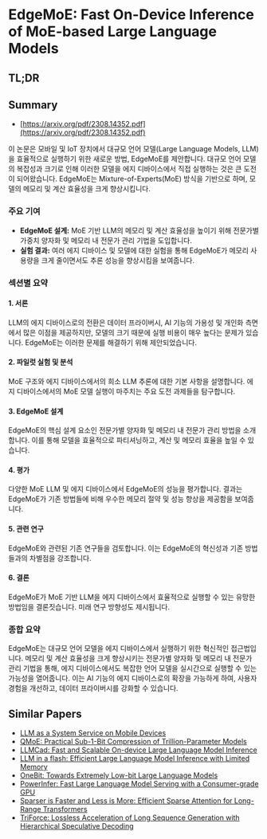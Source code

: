 # EdgeMoE: Fast On-Device Inference of MoE-based Large Language Models
## TL;DR
## Summary
- [https://arxiv.org/pdf/2308.14352.pdf](https://arxiv.org/pdf/2308.14352.pdf)

이 논문은 모바일 및 IoT 장치에서 대규모 언어 모델(Large Language Models, LLM)을 효율적으로 실행하기 위한 새로운 방법, EdgeMoE를 제안합니다. 대규모 언어 모델의 복잡성과 크기로 인해 이러한 모델을 에지 디바이스에서 직접 실행하는 것은 큰 도전이 되어왔습니다. EdgeMoE는 Mixture-of-Experts(MoE) 방식을 기반으로 하며, 모델의 메모리 및 계산 효율성을 크게 향상시킵니다.

### 주요 기여
- **EdgeMoE 설계:** MoE 기반 LLM의 메모리 및 계산 효율성을 높이기 위해 전문가별 가중치 양자화 및 메모리 내 전문가 관리 기법을 도입합니다.
- **실험 결과:** 여러 에지 디바이스 및 모델에 대한 실험을 통해 EdgeMoE가 메모리 사용량을 크게 줄이면서도 추론 성능을 향상시킴을 보여줍니다.

### 섹션별 요약

#### 1. 서론
LLM의 에지 디바이스로의 전환은 데이터 프라이버시, AI 기능의 가용성 및 개인화 측면에서 많은 이점을 제공하지만, 모델의 크기 때문에 실행 비용이 매우 높다는 문제가 있습니다. EdgeMoE는 이러한 문제를 해결하기 위해 제안되었습니다.

#### 2. 파일럿 실험 및 분석
MoE 구조와 에지 디바이스에서의 희소 LLM 추론에 대한 기본 사항을 설명합니다. 에지 디바이스에서의 MoE 모델 실행이 마주치는 주요 도전 과제들을 탐구합니다.

#### 3. EdgeMoE 설계
EdgeMoE의 핵심 설계 요소인 전문가별 양자화 및 메모리 내 전문가 관리 방법을 소개합니다. 이를 통해 모델을 효율적으로 파티셔닝하고, 계산 및 메모리 효율을 높일 수 있습니다.

#### 4. 평가
다양한 MoE LLM 및 에지 디바이스에서 EdgeMoE의 성능을 평가합니다. 결과는 EdgeMoE가 기존 방법들에 비해 우수한 메모리 절약 및 성능 향상을 제공함을 보여줍니다.

#### 5. 관련 연구
EdgeMoE와 관련된 기존 연구들을 검토합니다. 이는 EdgeMoE의 혁신성과 기존 방법들과의 차별점을 강조합니다.

#### 6. 결론
EdgeMoE가 MoE 기반 LLM을 에지 디바이스에서 효율적으로 실행할 수 있는 유망한 방법임을 결론짓습니다. 미래 연구 방향성도 제시됩니다.

### 종합 요약
EdgeMoE는 대규모 언어 모델을 에지 디바이스에서 실행하기 위한 혁신적인 접근법입니다. 메모리 및 계산 효율성을 크게 향상시키는 전문가별 양자화 및 메모리 내 전문가 관리 기법을 통해, 에지 디바이스에서도 복잡한 언어 모델을 실시간으로 실행할 수 있는 가능성을 열어줍니다. 이는 AI 기능의 에지 디바이스로의 확장을 가능하게 하여, 사용자 경험을 개선하고, 데이터 프라이버시를 강화할 수 있습니다.

## Similar Papers
- [LLM as a System Service on Mobile Devices](2403.11805.md)
- [QMoE: Practical Sub-1-Bit Compression of Trillion-Parameter Models](2310.16795.md)
- [LLMCad: Fast and Scalable On-device Large Language Model Inference](2309.04255.md)
- [LLM in a flash: Efficient Large Language Model Inference with Limited Memory](2312.11514.md)
- [OneBit: Towards Extremely Low-bit Large Language Models](2402.11295.md)
- [PowerInfer: Fast Large Language Model Serving with a Consumer-grade GPU](2312.12456.md)
- [Sparser is Faster and Less is More: Efficient Sparse Attention for Long-Range Transformers](2406.16747.md)
- [TriForce: Lossless Acceleration of Long Sequence Generation with Hierarchical Speculative Decoding](2404.11912.md)
